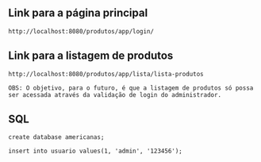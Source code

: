 ## Link para a página principal

	http://localhost:8080/produtos/app/login/

## Link para a listagem de produtos

	http://localhost:8080/produtos/app/lista/lista-produtos
	
	OBS: O objetivo, para o futuro, é que a listagem de produtos só possa ser acessada através da validação de login do administrador.

## SQL

	create database americanas;

	insert into usuario values(1, 'admin', '123456');


